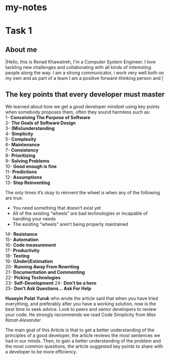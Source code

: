 # my-notes

# Task 1

## About me

|Hello, this is Renad Khawatreh, I'm a Computer System Engineer. I love tackling new challenges and collaborating with all kinds of interesting people along the way. I am a strong communicator, i work very well both on my own and as part of a team I am a positive forward-thinking person and  |

## The key points that every developer must master

We learned about how we get a good developer mindset using key points when somebody proposes them, often they sound harmless such as:  
1- **Conceiving The Purpose of Software**  
2- **The Goals of Software Design**  
3- **(Mis)understanding**  
4- **Simplicity**  
5- **Complexity**  
6- **Maintenance**  
7- **Consistency**  
8- **Prioritizing**  
9- **Solving Problems**  
10- **Good enough is fine**  
11- **Predictions**  
12- **Assumptions**  
13- **Stop Reinventing**  
<p> The only times it’s okay to reinvent the wheel is when any of the following are true:</p>  

- You need something that doesn’t exist yet
- All of the existing “wheels” are bad technologies or incapable of handling your needs
- The existing “wheels” aren’t being properly maintained

14- **Resistance**  
15- **Automation**  
16- **Code measurement**  
17- **Productivity**  
18- **Testing**  
19- **(Under)Estimation**  
20- **Running Away From Rewriting**  
21- **Documentation and Commenting**  
22- **Picking Technologies**  
23- **Self-Development**
24- **Don’t be a hero**  
25- **Don’t Ask Questions… Ask For Help**  

**Huseyin Polat Yuruk** who wrote the article said that when you have tried everything, and preferably after you have a working solution, now is the best time to seek advice. Look to peers and senior developers to review your code. He strongly recommends we read Code Simplicity from *Max Kanat-Alexander*

<p> The main goal of this Article is that to get a better understanding of the principles of a good developer,  the article reviews the most sentences we had in our minds. Then, to gain a better understanding of the problem and the most common questions, the article suggested key points to share with a developer to be more efficiency.</p>